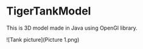 # TigerTankModel

This is 3D model made in Java using OpenGl library.

![Tank picture](Picture 1.png)
